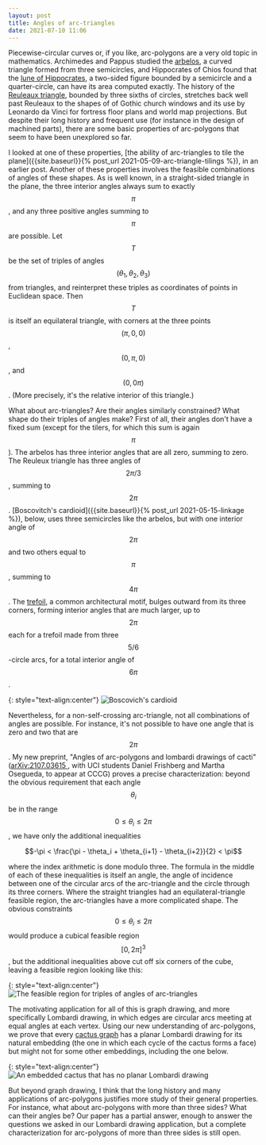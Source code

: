 ```yaml
---
layout: post
title: Angles of arc-triangles
date: 2021-07-10 11:06
---
```

Piecewise-circular curves or, if you like, arc-polygons are a very old topic in mathematics. Archimedes and Pappus studied the [arbelos](https://en.wikipedia.org/wiki/Arbelos), a curved triangle formed from three semicircles, and Hippocrates of Chios found that the [lune of Hippocrates](https://en.wikipedia.org/wiki/Lune_of_Hippocrates), a two-sided figure bounded by a semicircle and a quarter-circle, can have its area computed exactly. The history of the [Reuleaux triangle](https://en.wikipedia.org/wiki/Reuleaux_triangle), bounded by three sixths of circles, stretches back well past Reuleaux to the shapes of of Gothic church windows and its use by Leonardo da Vinci for fortress floor plans and world map projections. But despite their long history and frequent use (for instance in the design of machined parts), there are some basic properties of arc-polygons that seem to have been unexplored so far.

I looked at one of these properties, [the ability of arc-triangles to tile the plane]({{site.baseurl}}{% post_url 2021-05-09-arc-triangle-tilings %}), in an earlier post. Another of these properties involves the feasible combinations of angles of these shapes. As is well known, in a straight-sided triangle in the plane, the three interior angles always sum to exactly $$\pi$$, and any three positive angles summing to $$\pi$$ are possible. Let $$T$$ be the set of triples of angles $$(\theta_1,\theta_2,\theta_3)$$ from triangles, and reinterpret these triples as coordinates of points in Euclidean space. Then $$T$$ is itself an equilateral triangle, with corners at the three points $$(\pi,0,0)$$, $$(0,\pi,0)$$, and $$(0,0\pi)$$. (More precisely, it's the relative interior of this triangle.)

What about arc-triangles? Are their angles similarly constrained? What shape do their triples of angles make? First of all, their angles don't have a fixed sum (except for the tilers, for which this sum is again $$\pi$$). The arbelos has three interior angles that are all zero, summing to zero. The Reuleux triangle has three angles of $$2\pi/3$$, summing to $$2\pi$$. [Boscovitch's cardioid]({{site.baseurl}}{% post_url 2021-05-15-linkage %}), below, uses three semicircles like the arbelos, but with one interior angle of $$2\pi$$ and two others equal to $$\pi$$, summing to $$4\pi$$. The [trefoil](https://en.wikipedia.org/wiki/Trefoil), a common architectural motif, bulges outward from its three corners, forming interior angles that are much larger, up to $$2\pi$$ each for a trefoil made from three $$5/6$$-circle arcs, for a total interior angle of $$6\pi$$.

{: style="text-align:center"}
![Boscovich's cardioid]({{site.baseurl}}/assets/2021/boscovich.svg)

Nevertheless, for a non-self-crossing arc-triangle, not all combinations of angles are possible. For instance, it's not possible to have one angle that is zero and two that are $$2\pi$$. My new preprint, "Angles of arc-polygons and lombardi drawings of cacti" ([arXiv:2107.03615
](https://arxiv.org/abs/2107.03615), with UCI students Daniel Frishberg and Martha Osegueda, to appear at CCCG) proves a precise characterization: beyond the obvious requirement that each angle $$\theta_i$$ be in the range $$0\le\theta_i\le 2\pi$$, we have only the additional inequalities

$$-\pi < \frac{\pi - \theta_i + \theta_{i+1} - \theta_{i+2}}{2} < \pi$$

where the index arithmetic is done modulo three. The formula in the middle of each of these inequalities is itself an angle, the angle of incidence between one of the circular arcs of the arc-triangle and the circle through its three corners. Where the straight triangles had an equilateral-triangle feasible region, the arc-triangles have a more complicated shape. The obvious constraints $$0\le\theta_i\le 2\pi$$ would produce a cubical feasible region $$[0,2\pi]^3$$, but the additional inequalities above cut off six corners of the cube, leaving a feasible region looking like this:

{: style="text-align:center"}
![The feasible region for triples of angles of arc-triangles]({{site.baseurl}}/assets/2021/feasible-arc-triangles.svg)

The motivating application for all of this is graph drawing, and more specifically Lombardi drawing, in which edges are circular arcs meeting at equal angles at each vertex. Using our new understanding of arc-polygons, we prove that every [cactus graph](https://en.wikipedia.org/wiki/Cactus_graph) has a planar Lombardi drawing for its natural embedding (the one in which each cycle of the cactus forms a face) but might not for some other embeddings, including the one below.

{: style="text-align:center"}
![An embedded cactus that has no planar Lombardi drawing]({{site.baseurl}}/assets/2021/badhat.svg)

But beyond graph drawing, I think that the long history and many applications of arc-polygons justifies more study of their general properties. For instance, what about arc-polygons with more than three sides? What can their angles be? Our paper has a partial answer, enough to answer the questions we asked in our Lombardi drawing application, but a complete characterization for arc-polygons of more than three sides is still open.